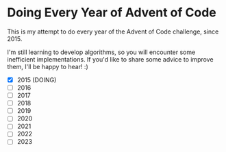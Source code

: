 # Doing Every Year of Advent of Code

This is my attempt to do every year of the Advent of Code challenge, since 2015.

I'm still learning to develop algorithms, so you will encounter some inefficient implementations. If you'd like to share some advice to improve them, I'll be happy to hear! :)

- [x] 2015 (DOING)
- [ ] 2016
- [ ] 2017
- [ ] 2018
- [ ] 2019
- [ ] 2020
- [ ] 2021
- [ ] 2022
- [ ] 2023

